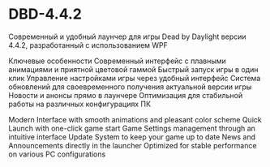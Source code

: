 # DBD-4.4.2
Современный и удобный лаунчер для игры Dead by Daylight версии 4.4.2, разработанный с использованием WPF

Ключевые особенности
Современный интерфейс с плавными анимациями и приятной цветовой гаммой
Быстрый запуск игры в один клик
Управление настройками игры через удобный интерфейс
Система обновлений для своевременного получения актуальной версии игры
Новости и анонсы прямо в лаунчере
Оптимизация для стабильной работы на различных конфигурациях ПК

Modern Interface with smooth animations and pleasant color scheme
Quick Launch with one-click game start
Game Settings management through an intuitive interface
Update System to keep your game up to date
News and Announcements directly in the launcher
Optimized for stable performance on various PC configurations




